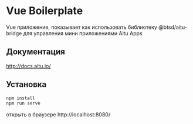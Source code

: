 # Vue Boilerplate

Vue приложение, показывает как использовать библиотеку @btsd/aitu-bridge для управления мини приложениями Aitu Apps

## Документация

http://docs.aitu.io/

## Установка

```bash
npm install
npm run serve
```
открыть в браузере  http://localhost:8080/
